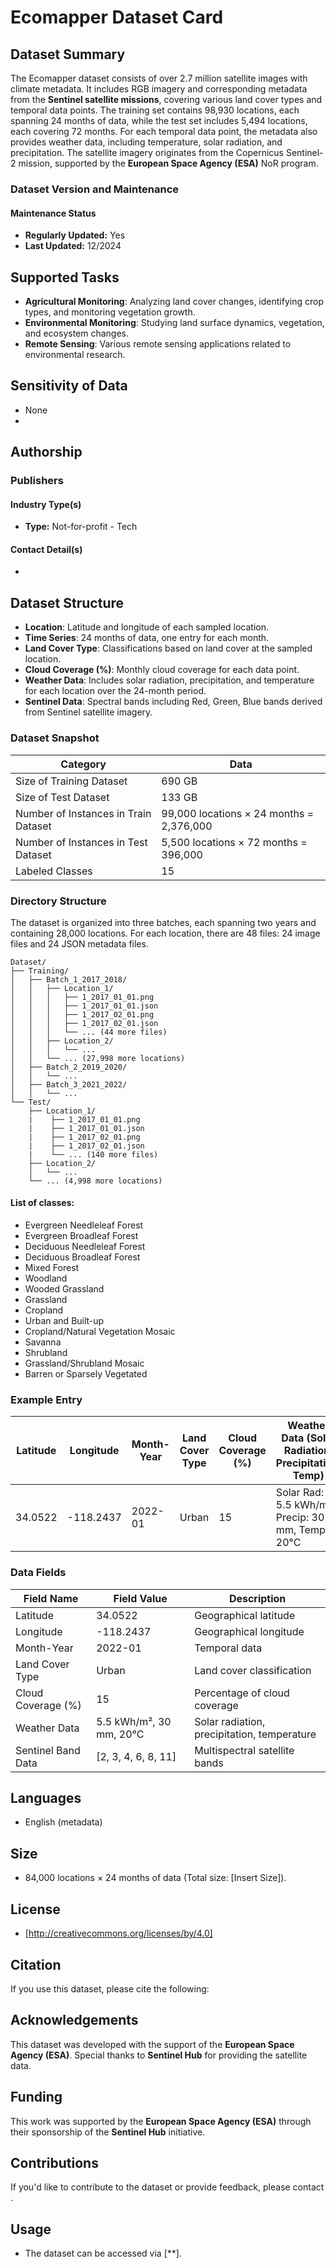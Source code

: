 # Ecomapper Dataset Card

## Dataset Summary
The Ecomapper dataset consists of over 2.7 million satellite images with climate metadata. It includes RGB imagery and corresponding metadata from the **Sentinel satellite missions**, covering various land cover types and temporal data points.
The training set contains 98,930 locations, each spanning 24 months of data, while the test set includes 5,494 locations, each covering 72 months. For each temporal data point, the metadata also provides weather data, including temperature, solar radiation, and precipitation.
The satellite imagery originates from the Copernicus Sentinel-2 mission, supported by the **European Space Agency (ESA)** NoR program.

### Dataset Version and Maintenance
#### Maintenance Status
- **Regularly Updated:** Yes
- **Last Updated:** 12/2024

## Supported Tasks
- **Agricultural Monitoring**: Analyzing land cover changes, identifying crop types, and monitoring vegetation growth.
- **Environmental Monitoring**: Studying land surface dynamics, vegetation, and ecosystem changes.
- **Remote Sensing**: Various remote sensing applications related to environmental research.

## Sensitivity of Data
- None
- 
## Authorship

### Publishers

#### Industry Type(s)
- **Type:** Not-for-profit - Tech

#### Contact Detail(s)
- 
## Dataset Structure

- **Location**: Latitude and longitude of each sampled location.
- **Time Series**: 24 months of data, one entry for each month.
- **Land Cover Type**: Classifications based on land cover at the sampled location.
- **Cloud Coverage (%)**: Monthly cloud coverage for each data point.
- **Weather Data**: Includes solar radiation, precipitation, and temperature for each location over the 24-month period.
- **Sentinel Data**: Spectral bands including Red, Green, Blue bands derived from Sentinel satellite imagery.

### Dataset Snapshot
| Category             | Data                                       |
|----------------------|--------------------------------------------|
| Size of Training Dataset      | 690 GB                                    |
| Size of Test Dataset   | 133 GB        | 
| Number of Instances in Train Dataset  | 99,000 locations × 24 months = 2,376,000  |
| Number of Instances in Test Dataset  | 5,500 locations × 72 months = 396,000  |
| Labeled Classes      | 15  |

### Directory Structure
The dataset is organized into three batches, each spanning two years and containing 28,000 locations. For each location, there are 48 files: 24 image files and 24 JSON metadata files.

```
Dataset/
├── Training/
│   ├── Batch_1_2017_2018/
│   │   ├── Location_1/
│   │   │   ├── 1_2017_01_01.png
│   │   │   ├── 1_2017_01_01.json
│   │   │   ├── 1_2017_02_01.png
│   │   │   ├── 1_2017_02_01.json
│   │   │   └── ... (44 more files)
│   │   ├── Location_2/
│   │   │   └── ...
│   │   └── ... (27,998 more locations)
│   ├── Batch_2_2019_2020/
│   │   └── ...
│   ├── Batch_3_2021_2022/
│   │   └── ...
└── Test/
    ├── Location_1/
    |    ├── 1_2017_01_01.png
    |    ├── 1_2017_01_01.json
    |    ├── 1_2017_02_01.png
    |    ├── 1_2017_02_01.json
    |    └── ... (140 more files)
    ├── Location_2/
    │   └── ...
    └── ... (4,998 more locations)
```

#### List of classes:
- Evergreen Needleleaf Forest
- Evergreen Broadleaf Forest
- Deciduous Needleleaf Forest
- Deciduous Broadleaf Forest
- Mixed Forest
- Woodland
- Wooded Grassland
- Grassland
- Cropland
- Urban and Built-up
- Cropland/Natural Vegetation Mosaic
- Savanna
- Shrubland
- Grassland/Shrubland Mosaic
- Barren or Sparsely Vegetated
### Example Entry
| Latitude  | Longitude | Month-Year | Land Cover Type | Cloud Coverage (%) | Weather Data (Solar Radiation, Precipitation, Temp)    | Sentinel Band Data |
|-----------|-----------|------------|-----------------|--------------------|-------------------------------------------------------|---------------------|
| 34.0522   | -118.2437 | 2022-01    | Urban           | 15                 | Solar Rad: 5.5 kWh/m², Precip: 30 mm, Temp: 20°C       | [2, 3, 4]|

### Data Fields
| Field Name         | Field Value         | Description                       |
|--------------------|---------------------|-----------------------------------|
| Latitude           | 34.0522            | Geographical latitude            |
| Longitude          | -118.2437          | Geographical longitude           |
| Month-Year         | 2022-01            | Temporal data                    |
| Land Cover Type    | Urban              | Land cover classification        |
| Cloud Coverage (%) | 15                 | Percentage of cloud coverage     |
| Weather Data       | 5.5 kWh/m², 30 mm, 20°C | Solar radiation, precipitation, temperature |
| Sentinel Band Data | [2, 3, 4, 6, 8, 11]| Multispectral satellite bands    |
## Languages
- English (metadata)

## Size
- 84,000 locations × 24 months of data (Total size: [Insert Size]).

## License
- [http://creativecommons.org/licenses/by/4.0]

## Citation
If you use this dataset, please cite the following:

## Acknowledgements
This dataset was developed with the support of the **European Space Agency (ESA)**. Special thanks to **Sentinel Hub** for providing the satellite data.

## Funding
This work was supported by the **European Space Agency (ESA)** through their sponsorship of the **Sentinel Hub** initiative.

## Contributions
If you'd like to contribute to the dataset or provide feedback, please contact .

## Usage
- The dataset can be accessed via [**].
